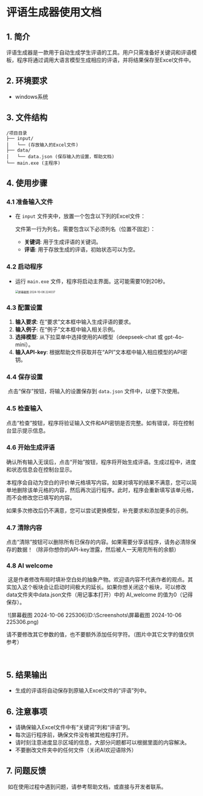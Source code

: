 # 评语生成器使用文档

## 1. 简介
​	评语生成器是一款用于自动生成学生评语的工具。用户只需准备好关键词和评语模板，程序将通过调用大语言模型生成相应的评语，并将结果保存至Excel文件中。

## 2. 环境要求
- windows系统

## 3. 文件结构
```
/项目目录
├── input/
│   └── (存放输入的Excel文件)
├── data/
│   └── data.json (保存输入的设置，帮助文档)
└── main.exe (主程序)
```

## 4. 使用步骤

### 4.1 准备输入文件
- 在 `input` 文件夹中，放置一个包含以下列的Excel文件：

  文件第一行为列名，需要包含以下必须列名（位置不固定）：

  - **关键词**: 用于生成评语的关键词。
  - **评语**: 用于存放生成的评语，初始状态可以为空。

### 4.2 启动程序
- 运行 `main.exe` 文件，程序将启动主界面。这可能需要10到20秒。

  <img src="D:\Screenshots\屏幕截图 2024-10-06 224037.png" alt="屏幕截图 2024-10-06 224037" style="zoom:50%;" />

### 4.3 配置设置
1. **输入要求**: 在“要求”文本框中输入生成评语的要求。
2. **输入例子**: 在“例子”文本框中输入相关示例。
3. **选择模型**: 从下拉菜单中选择使用的AI模型（deepseek-chat 或 gpt-4o-mini）。
4. **输入API-key**: 根据帮助文件获取并在“API”文本框中输入相应模型的API密钥。

### 4.4 保存设置
​	点击“保存”按钮，将输入的设置保存到 `data.json` 文件中，以便下次使用。

### 4.5 检查输入
​	点击“检查”按钮，程序将验证输入文件和API密钥是否完整。如有错误，将在控制台显示提示信息。

### 4.6 开始生成评语
​	确认所有输入无误后，点击“开始”按钮，程序将开始生成评语。生成过程中，进度和状态信息会在控制台显示。

​	本程序会自动为空白的评价单元格填写内容。如果对填写的结果不满意，您可以简单地删除该单元格的内容，然后再次运行程序。此时，程序会重新填写该单元格，而不会修改您已填写的内容。

​	如果多次修改后仍不满意，您可以尝试更换模型，补充要求和添加更多的示例。

### 4.7 清除内容

​	点击“清除”按钮可以删除所有已保存的内容。如果需要分享该程序，请务必清除保存的数据！（除非你想你的API-key泄露，然后被人一天用完所有的余额）

### 4.8 AI welcome

​	这是作者修改布局时填补空白处的抽象产物。欢迎语内容不代表作者的观点。
​	其实加入这个板块会让启动时间极大的延长。如果你想关闭这个板块，可以修改data文件夹中data.json文件（用记事本打开）中的 AI_welcome 的值为0（记得保存）。

​	![屏幕截图 2024-10-06 225306](D:\Screenshots\屏幕截图 2024-10-06 225306.png)

​	请不要修改其它参数的值，也不要额外添加任何字符。（图片中其它文字的值仅供参考）


​	

## 5. 结果输出
- 生成的评语将自动保存到原输入Excel文件的“评语”列中。

## 6. 注意事项
- 请确保输入Excel文件中有“关键词”列和“评语”列。
- 每次运行程序前，确保文件没有被其他程序打开。
- 请时刻注意进度显示区域的信息，大部分问题都可以根据里面的内容解决。
- 不要删改文件夹中的任何文件（关闭AI欢迎语除外）

## 7. 问题反馈

​	如在使用过程中遇到问题，请参考帮助文档，或直接与开发者联系。



